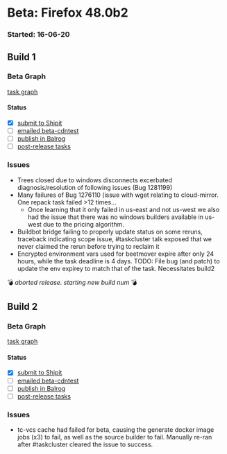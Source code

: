 # Beta: Firefox 48.0b2

### Started: 16-06-20

## Build 1

### Beta Graph
[task graph](https://tools.taskcluster.net/task-group-inspector/#mfMKKf2fReKZlh1TfFpgCA)


#### Status
- [x] [submit to Shipit](https://wiki.mozilla.org/Release:Release_Automation_on_Mercurial:Starting_a_Release#Submit_to_Ship_It)
- [ ] [emailed beta-cdntest](../how-tos/relpro.md#1-email-drivers-re-release-live-on-cdntest-channel)
- [ ] [publish in Balrog](../how-tos/relpro.md#3-publish-in-balrog)
- [ ] [post-release tasks](../how-tos/relpro.md#4-post-release-step)

### Issues
- Trees closed due to windows disconnects excerbated diagnosis/resolution of following issues (Bug 1281199)
- Many failures of Bug 1276110 (issue with wget relating to cloud-mirror. One repack task failed >12 times...
  - Once learning that it only failed in us-east and not us-west we also had the issue that there was no windows builders available in us-west due to the pricing algorithm.
- Buildbot bridge failing to properly update status on some reruns, traceback indicating scope issue, #taskcluster talk exposed that we never claimed the rerun before trying to reclaim it
- Encrypted environment vars used for beetmover expire after only 24 hours, while the task deadline is 4 days. TODO: File bug (and patch) to update the env expirey to match that of the task. Necessitates build2

:bomb: _aborted release. starting new build num_ :bomb:

## Build 2

### Beta Graph
[task graph](https://tools.taskcluster.net/task-group-inspector/#8asrO0S6RNus6Dn8FFsc8A)


#### Status
- [x] [submit to Shipit](https://wiki.mozilla.org/Release:Release_Automation_on_Mercurial:Starting_a_Release#Submit_to_Ship_It)
- [ ] [emailed beta-cdntest](../how-tos/relpro.md#1-email-drivers-re-release-live-on-cdntest-channel)
- [ ] [publish in Balrog](../how-tos/relpro.md#3-publish-in-balrog)
- [ ] [post-release tasks](../how-tos/relpro.md#4-post-release-step)

### Issues
- tc-vcs cache had failed for beta, causing the generate docker image jobs (x3) to fail, as well as the source builder to fail. Manually re-ran after #taskcluster cleared the issue to success.


